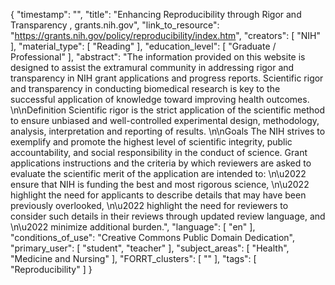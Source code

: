 {
    "timestamp": "",
    "title": "Enhancing Reproducibility through Rigor and Transparency ,  grants.nih.gov",
    "link_to_resource": "https://grants.nih.gov/policy/reproducibility/index.htm",
    "creators": [
        "NIH"
    ],
    "material_type": [
        "Reading"
    ],
    "education_level": [
        "Graduate / Professional"
    ],
    "abstract": "The information provided on this website is designed to assist the extramural community in addressing rigor and transparency in NIH grant applications and progress reports. Scientific rigor and transparency in conducting biomedical research is key to the successful application of knowledge toward improving health outcomes.   \n\nDefinition Scientific rigor is the strict application of the scientific method to ensure unbiased and well-controlled experimental design, methodology, analysis, interpretation and reporting of results.    \n\nGoals The NIH strives to exemplify and promote the highest level of scientific integrity, public accountability, and social responsibility in the conduct of science. Grant applications instructions and the criteria by which reviewers are asked to evaluate the scientific merit of the application are intended to:   \n\u2022 ensure that NIH is funding the best and most rigorous science, \n\u2022 highlight the need for applicants to describe details that may have been previously overlooked, \n\u2022 highlight the need for reviewers to consider such details in their reviews through updated review language, and \n\u2022 minimize additional burden.",
    "language": [
        "en"
    ],
    "conditions_of_use": "Creative Commons Public Domain Dedication",
    "primary_user": [
        "student",
        "teacher"
    ],
    "subject_areas": [
        "Health",
        "Medicine and Nursing"
    ],
    "FORRT_clusters": [
        ""
    ],
    "tags": [
        "Reproducibility"
    ]
}